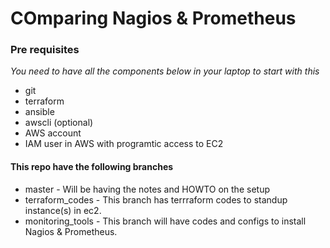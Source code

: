 # COmparing Nagios & Prometheus #

### Pre requisites ###

*You need to have all the components below in your laptop to start with this*

- git
- terraform
- ansible
- awscli (optional)
- AWS account
- IAM user in AWS with programtic access to EC2

#### This repo have the following branches ####

- master - Will be having the notes and HOWTO on the setup
- terraform_codes - This branch has terrraform codes to standup instance(s) in ec2.  
- monitoring_tools - This branch will have codes and configs to install Nagios & Prometheus.

